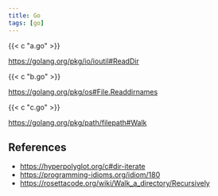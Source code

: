 ```yaml
---
title: Go
tags: [go]
---
```


{{< c "a.go" >}}

<https://golang.org/pkg/io/ioutil#ReadDir>

{{< c "b.go" >}}

<https://golang.org/pkg/os#File.Readdirnames>

{{< c "c.go" >}}

<https://golang.org/pkg/path/filepath#Walk>

## References

- <https://hyperpolyglot.org/c#dir-iterate>
- <https://programming-idioms.org/idiom/180>
- <https://rosettacode.org/wiki/Walk_a_directory/Recursively>
